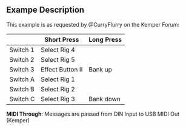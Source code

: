 ## Exampe Description

This example is as requested by @CurryFlurry on the Kemper Forum:

|            | Short Press              | Long Press       |  
|------------|--------------------------|------------------|
| Switch 1   | Select Rig 4             |                  |
| Switch 2   | Select Rig 5             |                  |
| Switch 3   | Effect Button II         | Bank up          |
| Switch A   | Select Rig 1             |                  |
| Switch B   | Select Rig 2             |                  |
| Switch C   | Select Rig 3             | Bank down        |


**MIDI Through**: Messages are passed from DIN Input to USB MIDI Out (Kemper)

